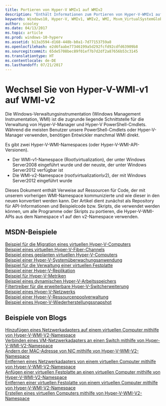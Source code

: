 ```yaml
---
title: Portieren von Hyper-V WMIv1 auf WMIv2
description: "Enthält Informationen zum Portieren von Hyper-V-WMIv1 auf WMIv2"
keywords: Windows10, Hyper-V, WMIv1, WMIv2, WMI, Msvm_VirtualSystemGlobalSettingData, Root\virtualization
author: scooley
ms.date: 04/13/2017
ms.topic: article
ms.prod: windows-10-hyperv
ms.assetid: b13a3594-d168-448b-b0a1-7d77153759a8
ms.openlocfilehash: e2d6faabe77346199a5d292fcfd92cdfd63909b8
ms.sourcegitcommit: 65de5708bec89f01ef7b7d2df2a87656b53c3145
ms.translationtype: HT
ms.contentlocale: de-DE
ms.lasthandoff: 07/21/2017
---
```

# Wechsel Sie von Hyper-V-WMI-v1 auf WMI-v2

Die Windows-Verwaltungsinstrumentation (Windows Management Instrumentation, WMI) ist die zugrunde liegende Schnittstelle für die Verwaltung von Hyper-V-Manager und Hyper-V PowerShell-Cmdlets.  Während die meisten Benutzer unsere PowerShell-Cmdlets oder Hyper-V-Manager verwenden, benötigen Entwickler manchmal WMI direkt.  

Es gibt zwei Hyper-V-WMI-Namespaces (oder Hyper-V-WMI-API-Versionen).
* Der WMI-v1-Namespace (Root\virtualization), der unter Windows Server2008 eingeführt wurde und der neuste, der unter Windows Server2012 verfügbar ist
* Die WMI-v2-Namespace (root\virtualization\v2), der mit Windows Server2012 eingeführt wurde

Dieses Dokument enthält Verweise auf Ressourcen für Code, der mit unserem vorherigen WMI-Namespace kommunizierte und wie dieser in den neuen konvertiert werden kann.  Der Artikel dient zunächst als Repository für API-Informationen und Beispielcode bzw. Skripts, die verwendet werden können, um alle Programme oder Skripts zu portieren, die Hyper-V-WMI-APIs aus dem Namespace v1 auf den v2-Namespace verwenden.

## MSDN-Beispiele

[Beispiel für die Migration eines virtuellen Hyper-V-Computers](http://code.msdn.microsoft.com/windowsdesktop/Hyper-V-virtual-machine-aef356ee)  
[Beispiel eines virtuellen Hyper-V-Fiber-Channels](http://code.msdn.microsoft.com/windowsdesktop/Hyper-V-virtual-Fiber-35d27dcd)  
[Beispiel eines geplanten virtuellen Hyper-V-Computers](http://code.msdn.microsoft.com/windowsdesktop/Hyper-V-planned-virtual-8c7b7499)  
[Beispiel einer Hyper-V-Systemüberwachungsanwendung](http://code.msdn.microsoft.com/windowsdesktop/Hyper-V-application-health-dc0294f2)  
[Beispiel für die Verwaltung einer virtuellen Festplatte](http://code.msdn.microsoft.com/windowsdesktop/Virtual-hard-disk-03108ed3)  
[Beispiel einer Hyper-V-Replikation](http://code.msdn.microsoft.com/windowsdesktop/Hyper-V-replication-sample-d2558867)  
[Beispiel für Hyper-V-Metriken](http://code.msdn.microsoft.com/windowsdesktop/Hyper-V-metrics-sample-2dab2cb1)  
[Beispiel eines dynamischen Hyper-V-Arbeitsspeichers](http://code.msdn.microsoft.com/windowsdesktop/Hyper-V-dynamic-memory-9b0b1d05)  
[Filtertreiber für die erweiterbare Hyper-V-Switcherweiterung](http://code.msdn.microsoft.com/windowsdesktop/Hyper-V-Extensible-Virtual-e4b31fbb)  
[Beispiel eines Hyper-V-Netzwerks](http://code.msdn.microsoft.com/windowsdesktop/Hyper-V-networking-sample-7c47e6f5)  
[Beispiel einer Hyper-V-Ressourcenpoolverwaltung](http://code.msdn.microsoft.com/windowsdesktop/Hyper-V-resource-pool-df906d95)  
[Beispiel eines Hyper-V-Wiederherstellungssnapshot](http://code.msdn.microsoft.com/windowsdesktop/Hyper-V-recovery-snapshot-ea72320c)  

## Beispiele von Blogs

[Hinzufügen eines Netzwerkadapters auf einem virtuellen Computer mithilfe von Hyper-V-WMI-V2-Namespace](http://blogs.msdn.com/b/taylorb/archive/2013/07/15/adding-a-network-adapter-to-a-vm-using-the-hyper-v-wmi-v2-namespace.aspx)  
[Verbinden eines VM-Netzwerkadapters an einen Switch mithilfe von Hyper-V-WMI-V2-Namespace](http://blogs.msdn.com/b/taylorb/archive/2013/07/15/connecting-a-vm-network-adapter-to-a-switch-using-the-hyper-v-wmi-v2-namespace.aspx)  
[Ändern der MAC-Adresse von NIC mithilfe von Hyper-V-WMI-V2-Namespace](http://blogs.msdn.com/b/taylorb/archive/2013/08/12/changing-the-mac-address-of-nic-using-the-hyper-v-wmi-v2-namespace.aspx)  
[Entfernen eines Netzwerkadapters von einem virtuellen Computer mithilfe von Hyper-V-WMI-V2-Namespace](http://blogs.msdn.com/b/taylorb/archive/2013/08/12/removing-a-network-adapter-to-a-vm-using-the-hyper-v-wmi-v2-namespace.aspx)  
[Anfügen einer virtuellen Festplatte an einen virtuellen Computer mithilfe von Hyper-V-WMI-V2-Namespace](http://blogs.msdn.com/b/taylorb/archive/2013/08/12/attaching-a-vhd-to-a-vm-using-the-hyper-v-wmi-v2-namespace.aspx)  
[Entfernen einer virtuellen Festplatte von einem virtuellen Computer mithilfe von Hyper-V-WMI-V2-Namespace](http://blogs.msdn.com/b/taylorb/archive/2013/08/12/removing-a-vhd-from-a-vm-using-the-hyper-v-wmi-v2-namespace.aspx)  
[Erstellen eines virtuellen Computers mithilfe von Hyper-V-WMI-V2-Namespace](http://blogs.msdn.com/b/virtual_pc_guy/archive/2013/06/20/creating-a-virtual-machine-with-wmi-v2.aspx)

